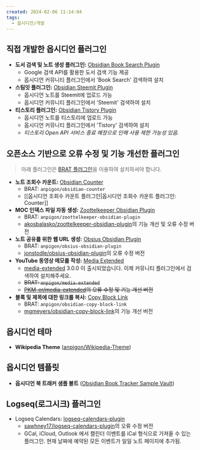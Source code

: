 ```yaml
---
created: 2024-02-06 11:14:04
tags:
  - 옵시디언/개발
---
```


## 직접 개발한 옵시디언 플러그인
- **도서 검색 및 노트 생성 플러그인:** [Obsidian Book Search Plugin](https://github.com/anpigon/obsidian-book-search-plugin)
    - Google 검색 API를 활용한 도서 검색 기능 제공
    - 옵시디언 커뮤니티 플러그인에서 'Book Search' 검색하여 설치
- **스팀잇 플러그인:** [Obsidian Steemit Plugin](https://github.com/anpigon/obsidian-steemit-plugin)
    - 옵시디언 노트를 Steemit에 업로드 가능
    - 옵시디언 커뮤니티 플러그인에서 'Steemit' 검색하여 설치
- **티스토리 플러그인:** [Obsidian Tistory Plugin](https://github.com/anpigon/obsidian-tistory-plugin)
    - 옵시디언 노트를 티스토리에 업로드 가능
    - 옵시디언 커뮤니티 플러그인에서 'Tistory' 검색하여 설치
    - *티스토리 Open API 서비스 종료 예정으로 인해 사용 제한 가능성 있음.*

## 오픈소스 기반으로 오류 수정 및 기능 개선한 플러그인
> 아래 플러그인은 [BRAT 플러그인](https://obsidian.md/plugins?id=obsidian42-brat)을 이용하여 설치하셔야 합니다.
- **노트 조회수 카운트:** [Obsidian Counter](https://github.com/anpigon/obsidian-counter)
	- BRAT: `anpigon/obsidian-counter`
	- [[옵시디언 조회수 카운트 플러그인|옵시디언 조회수 카운트 플러그인: Counter]]
- **MOC 인덱스 파일 자동 생성:** [Zoottelkeeper Obsidian Plugin](https://github.com/anpigon/zoottelkeeper-obsidian-plugin)
	- BRAT: `anpigon/zoottelkeeper-obsidian-plugin`
	- [akosbalasko/zoottelkeeper-obsidian-plugin](https://github.com/akosbalasko/zoottelkeeper-obsidian-plugin)의 기능 개선 및 오류 수정 버전
- **노트 공유를 위한 웹 URL 생성:** [Obsius Obsidian Plugin](https://github.com/anpigon/obsius-obsidian-plugin)
	- BRAT: `anpigon/obsius-obsidian-plugin`
	- [jonstodle/obsius-obsidian-plugin](https://github.com/jonstodle/obsius-obsidian-plugin)의 오류 수정 버전
 - **YouTube 동영상 메모를 작성:** [Media Extended](https://github.com/anpigon/media-extended)
	 - [media-extended](https://github.com/PKM-er/media-extended) 3.0.0 이 출시되었습니다. 이제 커뮤니티 플러그인에서 검색하여 설치해주세요.
	 - ~~BRAT: `anpigon/media-extended`~~
	 - ~~[PKM-er/media-extended](https://github.com/PKM-er/media-extended)의 오류 수정 및 기능 개선 버전~~
 - **블록 및 제목에 대한 링크를 복사:** [Copy Block Link](https://github.com/anpigon/obsidian-copy-block-link)
	 - BRAT: `anpigon/obsidian-copy-block-link`
	 - [mgmeyers/obsidian-copy-block-link](https://github.com/mgmeyers/obsidian-copy-block-link)의 기능 개선 버전

## 옵시디언 테마
- **Wikipedia Theme** ([anpigon/Wikipedia-Theme](https://github.com/anpigon/Wikipedia-Theme))

## 옵시디언 템플릿
- **옵시디언 북 트래커 샘플 볼트** ([Obsidian Book Tracker Sample Vault](https://github.com/anpigon/Obsidian_Book_Tracker_Sample_Vault))

##  Logseq(로그시크) 플러그인
- Logseq Calendars: [logseq-calendars-plugin](https://github.com/anpigon/logseq-calendars-plugin)
	- [sawhney17/logseq-calendars-plugin](https://github.com/sawhney17/logseq-calendars-plugin)의 오류 수정 버전
	- GCal, iCloud, Outlook 에서 캘린더 이벤트를 iCal 형식으로 가져올 수 있는 플러그인. 현재 날짜에 예약된 모든 이벤트가 일일 노트 페이지에 추가됨.
